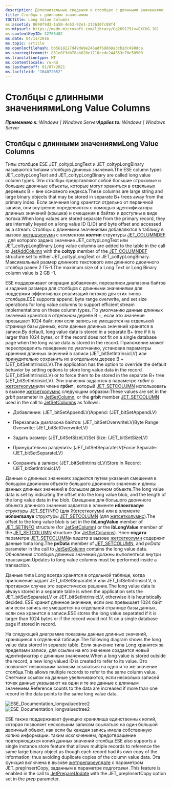 ```yaml
---
description: Дополнительные сведения о столбцах с длинными значениями
title: Столбцы с длинными значениями
TOCTitle: Long Value Columns
ms:assetid: 0690f9d3-1a58-4e53-92e1-213630fc88f4
ms:mtpsurl: https://msdn.microsoft.com/library/Gg269179(v=EXCHG.10)
ms:contentKeyID: 32765482
ms.date: 04/11/2016
ms.topic: article
ms.openlocfilehash: bb5618227d49de9e246adf69868a3cb2dc498dca
ms.sourcegitcommit: 831e8f3db78ab820e1710cede244553c70e50500
ms.translationtype: MT
ms.contentlocale: ru-RU
ms.lasthandoff: 01/07/2021
ms.locfileid: "104072652"
---
```

# <a name="long-value-columns"></a><span data-ttu-id="5c644-103">Столбцы с длинными значениями</span><span class="sxs-lookup"><span data-stu-id="5c644-103">Long Value Columns</span></span>


<span data-ttu-id="5c644-104">_**Применимо к:** Windows | Windows Server_</span><span class="sxs-lookup"><span data-stu-id="5c644-104">_**Applies to:** Windows | Windows Server_</span></span>

## <a name="long-value-columns"></a><span data-ttu-id="5c644-105">Столбцы с длинными значениями</span><span class="sxs-lookup"><span data-stu-id="5c644-105">Long Value Columns</span></span>

<span data-ttu-id="5c644-106">Типы столбцов ESE JET_coltypLongText и JET_coltypLongBinary называются типами столбцов длинных значений.</span><span class="sxs-lookup"><span data-stu-id="5c644-106">The ESE column types JET_coltypLongText and JET_coltypLongBinary are called long value column types.</span></span> <span data-ttu-id="5c644-107">Эти столбцы представляют собой большие строковые и большие двоичные объекты, которые могут храниться в отдельных деревьях B + вне основного индекса.</span><span class="sxs-lookup"><span data-stu-id="5c644-107">These columns are large string and large binary objects that may be stored in separate B+ trees away from the primary index.</span></span> <span data-ttu-id="5c644-108">Если значения long хранятся отдельно от первичной записи, они внутренне определяются с помощью идентификатора длинных значений (крышка) и смещения в байтах и доступны в виде потока.</span><span class="sxs-lookup"><span data-stu-id="5c644-108">When long values are stored separate from the primary record, they are internally keyed on a long value ID (LID) and byte offset and accessed as a stream.</span></span> <span data-ttu-id="5c644-109">Столбцы с длинными значениями добавляются в таблицу в вызове [жетаддколумн](./jetaddcolumn-function.md) с элементом **колтип** структуры [JET_COLUMNDEF](./jet-columndef-structure.md) , для которого задано значение JET_coltypLongText или JET_coltypLongBinary.</span><span class="sxs-lookup"><span data-stu-id="5c644-109">Long value columns are added to the table in the call to [JetAddColumn](./jetaddcolumn-function.md) with the **coltyp** member of the [JET_COLUMNDEF](./jet-columndef-structure.md) structure set to either JET_coltypLongText or JET_coltypLongBinary.</span></span> <span data-ttu-id="5c644-110">Максимальный размер длинного текстового или длинного двоичного столбца равен 2 ГБ-1.</span><span class="sxs-lookup"><span data-stu-id="5c644-110">The maximum size of a Long Text or Long Binary column value is 2 GB -1.</span></span>

<span data-ttu-id="5c644-111">ESE поддерживает операции добавления, перезаписи диапазона байтов и задания размера для столбцов с длинными значениями для поддержки эффективных реализаций потоков для этих типов столбцов.</span><span class="sxs-lookup"><span data-stu-id="5c644-111">ESE supports append, byte range overwrite, and set size operations for long value columns to support efficient stream implementations on these column types.</span></span> <span data-ttu-id="5c644-112">По умолчанию данные длинных значений хранятся в отдельном дереве B +, если это значение превышает 1024 байт, или если запись не умещается на отдельной странице базы данных, если данные длинных значений хранятся в записи.</span><span class="sxs-lookup"><span data-stu-id="5c644-112">By default, long value data is stored in a separate B+ tree if it is larger than 1024 bytes, or if the record does not fit on a single database page when the long value data is stored in the record.</span></span> <span data-ttu-id="5c644-113">Приложение может переопределить поведение по умолчанию, установив параметры хранения длинных значений в записи (JET_bitSetIntrinsicLV) или принудительно сохранить их в отдельном дереве B + (JET_bitSetIntrinsicLV).</span><span class="sxs-lookup"><span data-stu-id="5c644-113">The application has the option to override the default behavior by setting options to store long value data in the record (JET_bitSetIntrinsicLV) or to force them to be stored in the separate B+ tree (JET_bitSetIntrinsicLV).</span></span> <span data-ttu-id="5c644-114">Эти значения задаются в параметре *грбит* в [жетсетколумн](./jetsetcolumn-function.md)или члене **грбит** , который [JET_SETCOLUMN](./jet-setcolumn-structure.md) использовать в вызове [жетсетколумнс](./jetsetcolumns-function.md) следующим образом:</span><span class="sxs-lookup"><span data-stu-id="5c644-114">These values are set in the *grbit* parameter in [JetSetColumn](./jetsetcolumn-function.md), or the **grbit** member [JET_SETCOLUMN](./jet-setcolumn-structure.md) used in the call to [JetSetColumns](./jetsetcolumns-function.md) as follows:</span></span>

  - <span data-ttu-id="5c644-115">Добавление: (JET_bitSetAppendLV)</span><span class="sxs-lookup"><span data-stu-id="5c644-115">Append: (JET_bitSetAppendLV)</span></span>

  - <span data-ttu-id="5c644-116">Перезапись диапазона байтов: (JET_bitSetOverwriteLV)</span><span class="sxs-lookup"><span data-stu-id="5c644-116">Byte Range Overwrite: (JET_bitSetOverwriteLV)</span></span>

  - <span data-ttu-id="5c644-117">Задать размер: (JET_bitSetSizeLV)</span><span class="sxs-lookup"><span data-stu-id="5c644-117">Set Size: (JET_bitSetSizeLV)</span></span>

  - <span data-ttu-id="5c644-118">Принудительно разделить: (JET_bitSetSeparateLV)</span><span class="sxs-lookup"><span data-stu-id="5c644-118">Force Separate: (JET_bitSetSeparateLV)</span></span>

  - <span data-ttu-id="5c644-119">Сохранить в записи: (JET_bitSetIntrinsicLV)</span><span class="sxs-lookup"><span data-stu-id="5c644-119">Store In Record: (JET_bitSetIntrinsicLV)</span></span>

<span data-ttu-id="5c644-120">Данные о длинных значениях задаются путем указания смещения в большом двоичном объекте большого двоичного значения и длины данных длинных значений в большом двоичном объекте.</span><span class="sxs-lookup"><span data-stu-id="5c644-120">The long value data is set by indicating the offset into the long value blob, and the length of the long value data in the blob.</span></span> <span data-ttu-id="5c644-121">Смещение для большого двоичного объекта длинного значения задается в элементе **иблонгвалуе** структуры [JET_SETINFO](./jet-setinfo-structure.md) (для [Жетсетколумн](./jetsetcolumn-function.md)) или в элементе **иблонгвалуе** структуры [JET_SETCOLUMN](./jet-setcolumn-structure.md) (для [жетсетколумнс](./jetsetcolumns-function.md)).</span><span class="sxs-lookup"><span data-stu-id="5c644-121">The offset to the long value blob is set in the **ibLongValue** member of [JET_SETINFO](./jet-setinfo-structure.md) structure (for [JetSetColumn](./jetsetcolumn-function.md)) or the **ibLongValue** member of the [JET_SETCOLUMN](./jet-setcolumn-structure.md) structure (for [JetSetColumns](./jetsetcolumns-function.md)).</span></span> <span data-ttu-id="5c644-122">Член **пвдата** параметра [JET_SETCOLUMN](./jet-setcolumn-structure.md)и *пвдата* в вызове [жетсетколумн](./jetsetcolumn-function.md) содержит данные типа long.</span><span class="sxs-lookup"><span data-stu-id="5c644-122">The **pvData** member of [JET_SETCOLUMN](./jet-setcolumn-structure.md), and *pvData* parameter in the call to [JetSetColumn](./jetsetcolumn-function.md) contains the long value data.</span></span> <span data-ttu-id="5c644-123">Обновления столбцов длинных значений должны выполняться внутри транзакции.</span><span class="sxs-lookup"><span data-stu-id="5c644-123">Updates to long value columns must be performed inside a transaction.</span></span>

<span data-ttu-id="5c644-124">Данные типа Long всегда хранятся в отдельной таблице, когда приложение задает JET_bitSetSeparateLV или JET_bitSetIntrinsicLV, в противном случае это эвристическе решение.</span><span class="sxs-lookup"><span data-stu-id="5c644-124">The long value data is always stored in a separate table is when the application sets the JET_bitSetSeparateLV or JET_bitSetIntrinsicLV, otherwise it is heuristically decided.</span></span> <span data-ttu-id="5c644-125">ESE хранит длинное значение, если оно превышает 1024 байт или если запись не умещается на отдельной странице базы данных, если она хранится в записи.</span><span class="sxs-lookup"><span data-stu-id="5c644-125">ESE stores the long value separated if it is larger than 1024 bytes or if the record would not fit on a single database page if stored in record.</span></span>

<span data-ttu-id="5c644-126">На следующей диаграмме показаны данные длинных значений, хранящиеся в отдельной таблице.</span><span class="sxs-lookup"><span data-stu-id="5c644-126">The following diagram shows the long value data stored in separate table.</span></span> <span data-ttu-id="5c644-127">Если значение типа Long хранится за пределами записи, для ссылки на его значение создается новый идентификатор с длинным значением.</span><span class="sxs-lookup"><span data-stu-id="5c644-127">When a long value is stored outside the record, a new long valued ID is created to refer to its value.</span></span> <span data-ttu-id="5c644-128">Это позволяет нескольким записям ссылаться на одно и то же значение столбца.</span><span class="sxs-lookup"><span data-stu-id="5c644-128">This allows multiple records to refer to the same column value.</span></span> <span data-ttu-id="5c644-129">Счетчики ссылок на данные увеличиваются, если несколько записей точек данных указывают на одни и те же данные с длинным значением.</span><span class="sxs-lookup"><span data-stu-id="5c644-129">Reference counts to the data are increased if more than one record in the data points to the same long value data.</span></span>

<span data-ttu-id="5c644-130">![ESE_Documentation_longvaluedtree2](images/Gg269179.ESE_Documentation_longvaluedtree2(EXCHG.10).gif "ESE_Documentation_longvaluedtree2")</span><span class="sxs-lookup"><span data-stu-id="5c644-130">![ESE_Documentation_longvaluedtree2](images/Gg269179.ESE_Documentation_longvaluedtree2(EXCHG.10).gif "ESE_Documentation_longvaluedtree2")</span></span>

<span data-ttu-id="5c644-131">ESE также поддерживает функцию хранилища единственных копий, которая позволяет нескольким записям ссылаться на один большой двоичный объект, как если бы каждая запись имела собственную копию информации. таким исключением, предотвращение повторяющихся копий данных значений столбца.</span><span class="sxs-lookup"><span data-stu-id="5c644-131">ESE also supports a single instance store feature that allows multiple records to reference the same large binary object as though each record had its own copy of the information; thus avoiding duplicate copies of the column value data.</span></span> <span data-ttu-id="5c644-132">Эта функция включена в вызове [жетпрепареупдате](./jetprepareupdate-function.md) с параметром JET_prepInsertCopy, заданным в параметре *подготовки* .</span><span class="sxs-lookup"><span data-stu-id="5c644-132">This feature is enabled in the call to [JetPrepareUpdate](./jetprepareupdate-function.md) with the JET_prepInsertCopy option set in the *prep* parameter.</span></span>
